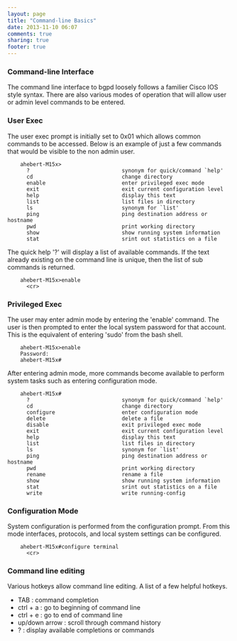 ```yaml
---
layout: page
title: "Command-line Basics"
date: 2013-11-10 06:07
comments: true
sharing: true
footer: true
---
```

### Command-line Interface
The command line interface to bgpd loosely follows a familier Cisco IOS style syntax. There are also various modes of operation that will allow user or admin level commands to be entered.

### User Exec
The user exec prompt is initially set to 0x01 which allows common commands to be accessed. Below is an example of just a few commands that would be visible to the non admin user. 

        ahebert-M15x>
          ?                             synonym for quick/command `help'
          cd                            change directory
          enable                        enter privileged exec mode
          exit                          exit current configuration level
          help                          display this text
          list                          list files in directory
          ls                            synonym for `list'
          ping                          ping destination address or hostname
          pwd                           print working directory
          show                          show running system information
          stat                          srint out statistics on a file

The quick help '?' will display a list of available commands. If the text already existing on the command line is unique, then the list of sub commands is returned.

        ahebert-M15x>enable 
          <cr>

### Privileged Exec
The user may enter admin mode by entering the 'enable' command. The user is then prompted to enter the local system password for that account. This is the equivalent of entering 'sudo' from the bash shell.

        ahebert-M15x>enable 
        Password: 
        ahebert-M15x#

After entering admin mode, more commands become available to perform system tasks such as entering configuration mode.

        ahebert-M15x#
          ?                             synonym for quick/command `help'
          cd                            change directory
          configure                     enter configuration mode
          delete                        delete a file
          disable                       exit privileged exec mode
          exit                          exit current configuration level
          help                          display this text
          list                          list files in directory
          ls                            synonym for `list'
          ping                          ping destination address or hostname
          pwd                           print working directory
          rename                        rename a file
          show                          show running system information
          stat                          srint out statistics on a file
          write                         write running-config

### Configuration Mode
System configuration is performed from the configuration prompt. From this mode interfaces, protocols, and local system settings can be configured.

        ahebert-M15x#configure terminal 
          <cr>

### Command line editing
Various hotkeys allow command line editing. 
A list of a few helpful hotkeys.

* TAB : command completion
* ctrl + a : go to beginning of command line
* ctrl + e : go to end of command line
* up/down arrow : scroll through command history
* ? : display available completions or commands
